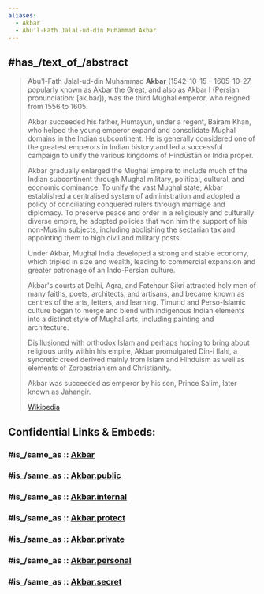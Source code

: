 ```yaml
---
aliases:
  - Akbar
  - Abu'l-Fath Jalal-ud-din Muhammad Akbar
---
```



## #has_/text_of_/abstract 

> Abu'l-Fath Jalal-ud-din Muhammad **Akbar** (1542-10-15 – 1605-10-27, 
> popularly known as Akbar the Great, and also as Akbar I (Persian pronunciation: [ak.baɾ]), 
> was the third Mughal emperor, who reigned from 1556 to 1605. 
> 
> Akbar succeeded his father, Humayun, under a regent, Bairam Khan, 
> who helped the young emperor expand and consolidate Mughal domains in the Indian subcontinent. 
> He is generally considered one of the greatest emperors in Indian history 
> and led a successful campaign to unify the various kingdoms of Hindūstān or India proper.
>
> Akbar gradually enlarged the Mughal Empire to include much of the Indian subcontinent 
> through Mughal military, political, cultural, and economic dominance. 
> To unify the vast Mughal state, Akbar established a centralised system of administration 
> and adopted a policy of conciliating conquered rulers through marriage and diplomacy. 
> To preserve peace and order in a religiously and culturally diverse empire, 
> he adopted policies that won him the support of his non-Muslim subjects, 
> including abolishing the sectarian tax and appointing them to high civil and military posts.
>
> Under Akbar, Mughal India developed a strong and stable economy, 
> which tripled in size and wealth, leading to commercial expansion 
> and greater patronage of an Indo-Persian culture. 
> 
> Akbar's courts at Delhi, Agra, and Fatehpur Sikri attracted holy men of many faiths, 
> poets, architects, and artisans, and became known as centres of the arts, letters, and learning. 
> Timurid and Perso-Islamic culture began to merge and blend with indigenous Indian elements 
> into a distinct style of Mughal arts, including painting and architecture. 
> 
> Disillusioned with orthodox Islam and perhaps hoping to bring about religious unity within his empire, 
> Akbar promulgated Din-i Ilahi, a syncretic creed derived mainly from Islam and Hinduism 
> as well as elements of Zoroastrianism and Christianity.
>
> Akbar was succeeded as emperor by his son, Prince Salim, later known as Jahangir.
>
> [Wikipedia](https://en.wikipedia.org/wiki/Akbar)


## Confidential Links & Embeds: 

### #is_/same_as :: [Akbar](/_Standards/Society/Government/Leader/Early_modern_Leaders/Akbar.md) 

### #is_/same_as :: [Akbar.public](/_public/Society/Government/Leader/Early_modern_Leaders/Akbar.public.md) 

### #is_/same_as :: [Akbar.internal](/_internal/Society/Government/Leader/Early_modern_Leaders/Akbar.internal.md) 

### #is_/same_as :: [Akbar.protect](/_protect/Society/Government/Leader/Early_modern_Leaders/Akbar.protect.md) 

### #is_/same_as :: [Akbar.private](/_private/Society/Government/Leader/Early_modern_Leaders/Akbar.private.md) 

### #is_/same_as :: [Akbar.personal](/_personal/Society/Government/Leader/Early_modern_Leaders/Akbar.personal.md) 

### #is_/same_as :: [Akbar.secret](/_secret/Society/Government/Leader/Early_modern_Leaders/Akbar.secret.md)

